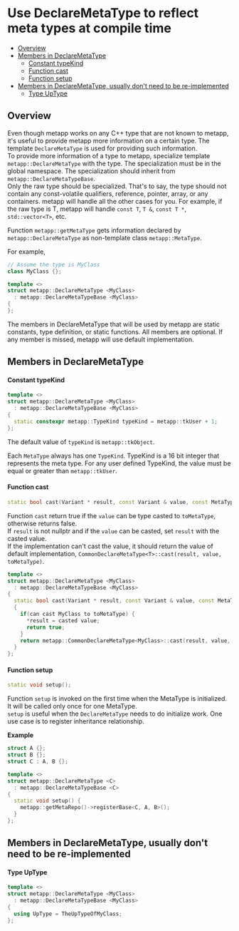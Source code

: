 # Use DeclareMetaType to reflect meta types at compile time
<!--begintoc-->
* [Overview](#a2_1)
* [Members in DeclareMetaType](#a2_2)
  * [Constant typeKind](#a4_1)
  * [Function cast](#a4_2)
  * [Function setup](#a4_3)
* [Members in DeclareMetaType, usually don't need to be re-implemented](#a2_3)
  * [Type UpType](#a4_4)
<!--endtoc-->

<a id="a2_1"></a>
## Overview

Even though metapp works on any C++ type that are not known to metapp, it's useful to provide metapp more information on a certain type. The template `DeclareMetaType` is used for providing such information.  
To provide more information of a type to metapp, specialize template `metapp::DeclareMetaType` with the type. The specialization must be in the global namespace. The specialization should inherit from `metapp::DeclareMetaTypeBase`.   
Only the raw type should be specialized. That's to say, the type should not contain any const-volatile qualifiers, reference, pointer, array, or any containers. metapp will handle all the other cases for you. For example, if the raw type is T, metapp will handle `const T`, `T &`, `const T *`, `std::vector<T>`, etc.  

Function `metapp::getMetaType` gets information declared by `metapp::DeclareMetaType` as non-template class `metapp::MetaType`.  

For example,  

```c++
// Assume the type is MyClass
class MyClass {};
```

```c++
template <>
struct metapp::DeclareMetaType <MyClass>
  : metapp::DeclareMetaTypeBase <MyClass>
{
};
```

The members in DeclareMetaType that will be used by metapp are static constants, type definition, or static functions. All members are optional. If any member is missed, metapp will use default implementation.  

<a id="a2_2"></a>
## Members in DeclareMetaType

<a id="a4_1"></a>
#### Constant typeKind

```c++
template <>
struct metapp::DeclareMetaType <MyClass>
  : metapp::DeclareMetaTypeBase <MyClass>
{
  static constexpr metapp::TypeKind typeKind = metapp::tkUser + 1;
};
```

The default value of `typeKind` is `metapp::tkObject`.  

Each `MetaType` always has one `TypeKind`. TypeKind is a 16 bit integer that represents the meta type. For any user defined TypeKind, the value must be equal or greater than `metapp::tkUser`.  

<a id="a4_2"></a>
#### Function cast

```c++
static bool cast(Variant * result, const Variant & value, const MetaType * toMetaType);
```

Function `cast` return true if the `value` can be type casted to `toMetaType`, otherwise returns false.  
If `result` is not nullptr and if the `value` can be casted, set `result` with the casted value.  
If the implementation can't cast the value, it should return the value of default implementation, `CommonDeclareMetaType<T>::cast(result, value, toMetaType)`.  

```c++
template <>
struct metapp::DeclareMetaType <MyClass>
  : metapp::DeclareMetaTypeBase <MyClass>
{
  static bool cast(Variant * result, const Variant & value, const MetaType * toMetaType)
  {
    if(can cast MyClass to toMetaType) {
      *result = casted value;
      return true;
    }
    return metapp::CommonDeclareMetaType<MyClass>::cast(result, value, toMetaType);
  }
};
```

<a id="a4_3"></a>
#### Function setup
```c++
static void setup();
```

Function `setup` is invoked on the first time when the MetaType is initialized. It will be called only once for one MetaType.  
`setup` is useful when the `DeclareMetaType` needs to do initialize work. One use case is to register inheritance relationship.  

**Example** 

```c++
struct A {};
struct B {};
struct C : A, B {};

template <>
struct metapp::DeclareMetaType <C>
  : metapp::DeclareMetaTypeBase <C>
{
  static void setup() {
    metapp::getMetaRepo()->registerBase<C, A, B>();
  }
};
```

<a id="a2_3"></a>
## Members in DeclareMetaType, usually don't need to be re-implemented

<a id="a4_4"></a>
#### Type UpType

```c++
template <>
struct metapp::DeclareMetaType <MyClass>
  : metapp::DeclareMetaTypeBase <MyClass>
{
  using UpType = TheUpTypeOfMyClass;
};
```